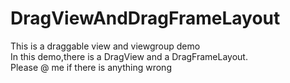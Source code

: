 # DragViewAndDragFrameLayout
This is a draggable view and viewgroup demo<br> 
In this demo,there is a DragView and a DragFrameLayout.<br>
Please @ me if there is anything wrong

